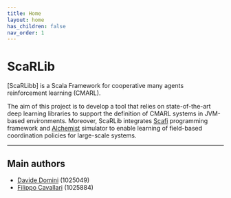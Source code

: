 ```yaml
---
title: Home
layout: home
has_children: false
nav_order: 1
---
```


# ScaRLib

[ScaRLibb] is a Scala Framework for cooperative many agents reinforcement learning (CMARL). 

The aim of this project is to develop a tool that relies on state-of-the-art deep learning libraries to support the definition of CMARL systems in JVM-based environments. Moreover, ScaRLib integrates [Scafi] programming framework and [Alchemist] simulator to enable learning of field-based coordination policies for large-scale systems.

----

## Main authors
- [Davide Domini](mailto:davide.domini2@unibo.it) (1025049) 
- [Filippo Cavallari](mailto:filippo.cavallari2@studio.unibo.it) (1025884)

[ScaRLib]: https://github.com/ScaRLib-group/ScaRLib
[Scafi]: https://scafi.github.io/
[Alchemist]: http://alchemistsimulator.github.io/